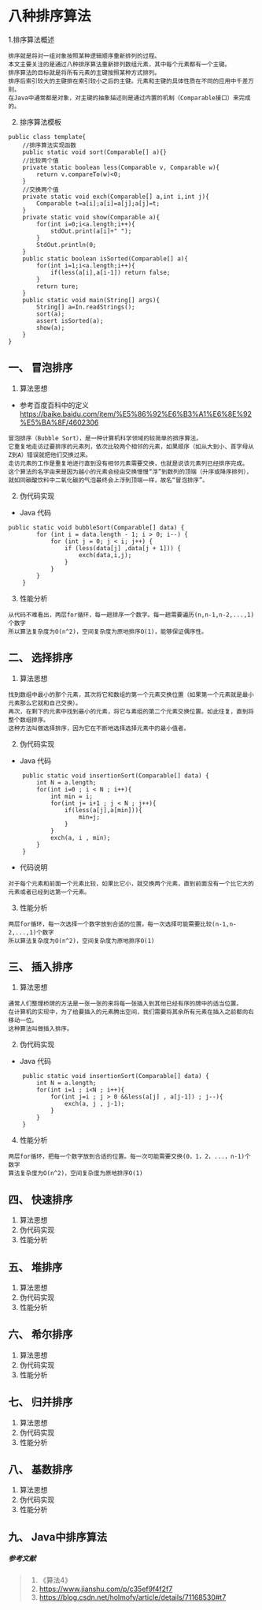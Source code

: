 # 八种排序算法

1.排序算法概述

```
排序就是将对一组对象按照某种逻辑顺序重新排列的过程。
本文主要关注的是通过八种排序算法重新排列数组元素，其中每个元素都有一个主键。
排序算法的目标就是将所有元素的主键按照某种方式排列。
排序后索引较大的主键排在索引较小之后的主键。元素和主键的具体性质在不同的应用中千差万别。
在Java中通常都是对象，对主键的抽象描述则是通过内置的机制（Comparable接口）来完成的。
```

2. 排序算法模板

```
public class template{
    //排序算法实现函数
    public static void sort(Comparable[] a){}
    //比较两个值
    private static boolean less(Comparable v, Comparable w){
        return v.compareTo(w)<0;
    }
    //交换两个值
    private static void exch(Comparable[] a,int i,int j){
        Comparable t=a[i];a[i]=a[j];a[j]=t;
    }
    private static void show(Comparable a){
        for(int i=0;i<a.length;i++){
            stdOut.print(a[i]+" ");
        }
        StdOut.println(0;
    }
    public static boolean isSorted(Comparable[] a){
        for(int i=1;i<a.length;i++){
            if(less(a[i],a[i-1]) return false;
        }
        return ture;
    }
    public static void main(String[] args){
        String[] a=In.readStrings();
        sort(a);
        assert isSorted(a);
        show(a);
    }
}
```

## 一、 冒泡排序

1. 算法思想

- 参考百度百科中的定义 <https://baike.baidu.com/item/%E5%86%92%E6%B3%A1%E6%8E%92%E5%BA%8F/4602306>

```
冒泡排序（Bubble Sort），是一种计算机科学领域的较简单的排序算法。
它重复地走访过要排序的元素列，依次比较两个相邻的元素，如果顺序（如从大到小、首字母从Z到A）错误就把他们交换过来。
走访元素的工作是重复地进行直到没有相邻元素需要交换，也就是说该元素列已经排序完成。
这个算法的名字由来是因为越小的元素会经由交换慢慢“浮”到数列的顶端（升序或降序排列），
就如同碳酸饮料中二氧化碳的气泡最终会上浮到顶端一样，故名“冒泡排序”。
```

2. 伪代码实现

- Java 代码

```
public static void bubbleSort(Comparable[] data) {
        for (int i = data.length - 1; i > 0; i--) {
            for (int j = 0; j < i; j++) {
                if (less(data[j] ,data[j + 1])) {
                    exch(data,i,j);
                }
            }
        }
    }
```

3. 性能分析

```
从代码不难看出，两层for循环，每一趟排序一个数字。每一趟需要遍历(n,n-1,n-2,...,1)个数字
所以算法复杂度为O(n^2)，空间复杂度为原地排序O(1)，能够保证偶序性。
```

## 二、 选择排序

1. 算法思想

```
找到数组中最小的那个元素，其次将它和数组的第一个元素交换位置（如果第一个元素就是最小元素那么它就和自己交换）。
再次，在剩下的元素中找到最小的元素，将它与素组的第二个元素交换位置。如此往复，直到将整个数组排序。
这种方法叫做选择排序，因为它在不断地选择选择元素中的最小值者。
```

2. 伪代码实现

- Java 代码

```
    public static void insertionSort(Comparable[] data) {
        int N = a.length;
        for(int i=0 ; i < N ; i++){
            int min = i;
            for(int j= i+1 ; j < N ; j++){
                if(less(a[j],a[min])){
                    min=j;
                }
            }
            exch(a, i , min);
        }
    }
```

- 代码说明

```
对于每个元素和前面一个元素比较，如果比它小，就交换两个元素，直到前面没有一个比它大的元素或者已经到达第一个元素。
```

3. 性能分析

```
两层for循环，每一次选择一个数字放到合适的位置。每一次选择可能需要比较(n-1,n-2,...,1)个数字
所以算法复杂度为O(n^2)，空间复杂度为原地排序O(1)
```

## 三、 插入排序

1. 算法思想

```
通常人们整理桥牌的方法是一张一张的来将每一张插入到其他已经有序的牌中的适当位置。
在计算机的实现中，为了给要插入的元素腾出空间，我们需要将其余所有元素在插入之前都向右移动一位。
这种算法叫做插入排序。
```

2. 伪代码实现

- Java 代码

```
    public static void insertionSort(Comparable[] data) {
        int N = a.length;
        for(int i=1 ; i<N ; i++){
            for(int j=i ; j > 0 &&less(a[j] , a[j-1]) ; j--){
                exch(a, j , j-1);
            }
        }
    }
```

4. 性能分析

```
两层for循环，把每一个数字放到合适的位置。每一次可能需要交换(0，1，2，...，n-1)个数字
算法复杂度为O(n^2)，空间复杂度为原地排序O(1)
```

## 四、 快速排序

1. 算法思想
2. 伪代码实现
3. 性能分析

## 五、 堆排序

1. 算法思想
2. 伪代码实现
3. 性能分析

## 六、 希尔排序

1. 算法思想
2. 伪代码实现
3. 性能分析

## 七、 归并排序

1. 算法思想
2. 伪代码实现
3. 性能分析

## 八、 基数排序

1. 算法思想
2. 伪代码实现
3. 性能分析

## 九、 Java中排序算法

##### 参考文献

> 1. 《算法4》
> 2. https://www.jianshu.com/p/c35ef9f4f2f7
> 3. https://blog.csdn.net/holmofy/article/details/71168530#t7